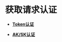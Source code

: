# 获取请求认证<a name="ZH-CN_TOPIC_0146969042"></a>

-   **[Token认证](Token认证.md)**  

-   **[AK/SK认证](AK-SK认证.md)**  


